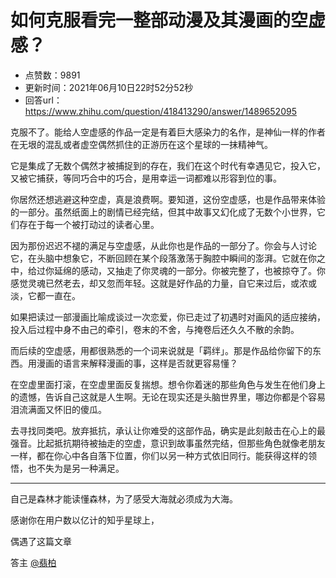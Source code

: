 # 如何克服看完一整部动漫及其漫画的空虚感？
- 点赞数：9891
- 更新时间：2021年06月10日22时52分52秒
- 回答url：https://www.zhihu.com/question/418413290/answer/1489652095
<body>
 <p data-pid="nNTbtgw6">克服不了。能给人空虚感的作品一定是有着巨大感染力的名作，是神仙一样的作者在无垠的混乱或者虚空偶然抓住的正游历在这个星球的一抹精神气。</p>
 <p data-pid="Itbip9GY">它是集成了无数个偶然才被捕捉到的存在，我们在这个时代有幸遇见它，投入它，又被它捕获，等同巧合中的巧合，是用幸运一词都难以形容到位的事。</p>
 <p data-pid="sMfuAavr">你居然还想逃避这种空虚，真是浪费啊。要知道，这份空虚感，也是作品带来体验的一部分。虽然纸面上的剧情已经完结，但其中故事又幻化成了无数个小世界，它们存在于每一个被打动过的读者心里。</p>
 <p data-pid="LoK3RM7Y">因为那份迟迟不褪的满足与空虚感，从此你也是作品的一部分了。你会与人讨论它，在头脑中想象它，不断回顾在某个段落激荡于胸腔中瞬间的澎湃。它就在你之中，给过你延绵的感动，又抽走了你灵魂的一部分。你被完整了，也被掠夺了。你感觉灵魂已然老去，却又忽而年轻。这就是好作品的力量，自它来过后，或浓或淡，它都一直在。</p>
 <p data-pid="7O5clqMo">如果把读过一部漫画比喻成谈过一次恋爱，你已走过了初遇时对画风的适应接纳，投入后过程中身不由己的牵引，卷末的不舍，与掩卷后还久久不散的余韵。</p>
 <p data-pid="DGyZ3mF-">而后续的空虚感，用都很熟悉的一个词来说就是「羁绊」。那是作品给你留下的东西。用漫画的语言来解释漫画的事，这样是否就更容易懂？</p>
 <p data-pid="AnVre1rO">在空虚里面打滚，在空虚里面反复揣想。想令你着迷的那些角色与发生在他们身上的遗憾，告诉自己这就是人生啊。无论在现实还是头脑世界里，哪边你都是个容易泪流满面又怀旧的傻瓜。</p>
 <p data-pid="GaAtOKfu">去寻找同类吧。放弃抵抗，承认让你难受的这部作品，确实是此刻敲击在心上的最强音。比起抵抗期待被抽走的空虚，意识到故事虽然完结，但那些角色就像老朋友一样，都在你心中各自落下位置，你们以另一种方式依旧同行。能获得这样的领悟，也不失为是另一种满足。</p>
 <hr>
 <p data-pid="UsVoYa8x">自己是森林才能读懂森林，为了感受大海就必须成为大海。</p>
 <p data-pid="oy8zgrb5">感谢你在用户数以亿计的知乎星球上，</p>
 <p data-pid="mcTP5Umw">偶遇了这篇文章</p>
 <p data-pid="tFEMYp1P">答主 <a class="member_mention" href="https://www.zhihu.com/people/26d63a74c938c40577d104f7084d7d05" data-hash="26d63a74c938c40577d104f7084d7d05" data-hovercard="p$b$26d63a74c938c40577d104f7084d7d05">@翡柏</a></p>
</body>
